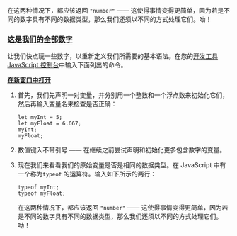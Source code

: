 在这两种情况下，都应该返回 `"number"` —— 这使得事情变得更简单，因为若是不同的数字具有不同的数据类型，那么我们还须以不同的方式处理它们。呦！

### [这是我们的全部数字](https://developer.mozilla.org/zh-CN/docs/Learn/JavaScript/First_steps/Math#这是我们的全部数字 "Permalink to 这是我们的全部数字")

让我们快点玩一些数字，以重新定义我们所需要的基本语法。在您的[开发工具 JavaScript 控制台](https://developer.mozilla.org/zh-CN/docs/Learn/Common_questions/What_are_browser_developer_tools)中输入下面列出的命令。

**[在新窗口中打开](https://mdn.github.io/learning-area/javascript/introduction-to-js-1/variables/)**

1.  首先，我们先声明一对变量，并分别用一个整数和一个浮点数来初始化它们，然后再输入变量名来检查是否正确：
    
    ```
    let myInt = 5;
    let myFloat = 6.667;
    myInt;
    myFloat;
    ```
    
2.  数值键入不带引号 —— 在继续之前尝试声明和初始化更多包含数字的变量。
3.  现在我们来看看我们的原始变量是否是相同的数据类型。在 JavaScript 中有一个称为`typeof` 的运算符。输入如下所示的两行：
    
    ```
    typeof myInt;
    typeof myFloat;
    ```
    
    在这两种情况下，都应该返回 `"number"` —— 这使得事情变得更简单，因为若是不同的数字具有不同的数据类型，那么我们还须以不同的方式处理它们。呦！